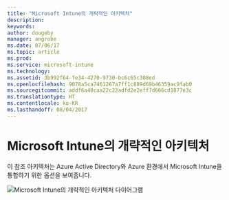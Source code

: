 ```yaml
---
title: "Microsoft Intune의 개략적인 아키텍처"
description: 
keywords: 
author: dougeby
manager: angrobe
ms.date: 07/06/17
ms.topic: article
ms.prod: 
ms.service: microsoft-intune
ms.technology: 
ms.assetid: 3b992f64-fe34-4270-9730-bc6c65c308ed
ms.openlocfilehash: 9078a5ca7461267a7ff1c889d69b46359ac9fab0
ms.sourcegitcommit: addf6a40caa22c22adfd2e2eff7d666cd1877e3c
ms.translationtype: HT
ms.contentlocale: ko-KR
ms.lasthandoff: 08/04/2017
---
```

# <a name="high-level-architecture-for-microsoft-intune"></a>Microsoft Intune의 개략적인 아키텍처
이 참조 아키텍처는 Azure Active Directory와 Azure 환경에서 Microsoft Intune을 통합하기 위한 옵션을 보여줍니다.  

![Microsoft Intune의 개략적인 아키텍처 다이어그램](/intune/media/intunearchitecture.svg)
